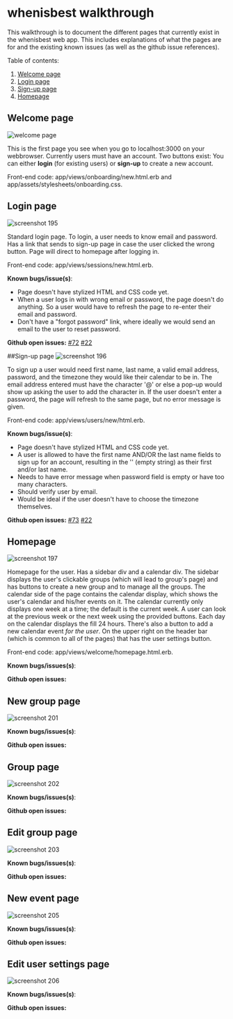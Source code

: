 # whenisbest walkthrough
This walkthrough is to document the different pages that currently exist in the whenisbest web app.
This includes explanations of what the pages are for and the existing known issues (as well as the github issue references). 

Table of contents:

1. [Welcome page](#welcome-page)
1. [Login page](#login-page)
1. [Sign-up page](#sign-up-page)
1. [Homepage](#homepage)

## Welcome page
![welcome page](https://cloud.githubusercontent.com/assets/16448052/23838060/dfd5ca64-0767-11e7-8f8f-95b60c516a86.png)

This is the first page you see when you go to localhost:3000 on your webbrowser. Currently users must have an account. Two buttons exist: You can either **login** (for existing users) or **sign-up** to create a new account.

Front-end code: app/views/onboarding/new.html.erb and app/assets/stylesheets/onboarding.css.

## Login page
![screenshot 195](https://cloud.githubusercontent.com/assets/16448052/23841864/be4165ba-0786-11e7-910e-db27c90b2364.png)

Standard login page. To login, a user needs to know email and password. Has a link that sends to sign-up page in case the user clicked the wrong button. Page will direct to homepage after logging in. 

Front-end code: app/views/sessions/new.html.erb.

**Known bugs/issue(s)**:
* Page doesn't have stylized HTML and CSS code yet.
* When a user logs in with wrong email or password, the page doesn't do anything. So a user would have to refresh the page to re-enter their email and password.
* Don't have a "forgot password" link, where ideally we would send an email to the user to reset password. 

**Github open issues:** [#72](https://github.com/WhenIsBest/whenisbest/issues/72) [#22](https://github.com/WhenIsBest/whenisbest/issues/22)

##Sign-up page
![screenshot 196](https://cloud.githubusercontent.com/assets/16448052/23842794/465c7ff6-078d-11e7-8e2c-5f2ff3237890.png)

To sign up a user would need first name, last name, a valid email address, password, and the timezone they would like their calendar to be in. The email address entered must have the character '@' or else a pop-up would show up asking the user to add the character in. If the user doesn't enter a password, the page will refresh to the same page, but no error message is given.

Front-end code: app/views/users/new/html.erb.

**Known bugs/issue(s)**:
* Page doesn't have stylized HTML and CSS code yet.
* A user is allowed to have the first name AND/OR the last name fields to sign up for an account, resulting in the '' (empty string) as their first and/or last name.
* Needs to have error message when password field is empty or have too many characters.
* Should verify user by email.
* Would be ideal if the user doesn't have to choose the timezone themselves.

**Github open issues:** [#73](https://github.com/WhenIsBest/whenisbest/issues/73) [#22](https://github.com/WhenIsBest/whenisbest/issues/22)

## Homepage
![screenshot 197](https://cloud.githubusercontent.com/assets/16448052/23875164/d1d1b480-080e-11e7-98f4-23b4a87fc206.png)

Homepage for the user. Has a sidebar div and a calendar div. The sidebar displays the user's clickable groups (which will lead to group's page) and has buttons to create a new group and to manage all the groups. The calendar side of the page contains the calendar display, which shows the user's calendar and his/her events on it. The calendar currently only displays one week at a time; the default is the current week. A user can look at the previous week or the next week using the provided buttons. Each day on the calendar displays the fill 24 hours. There's also a button to add a new calendar event *for the user*. On the upper right on the header bar (which is common to all of the pages) that has the user settings button.

Front-end code: app/views/welcome/homepage.html.erb.

**Known bugs/issues(s)**:

**Github open issues:**

## New group page
![screenshot 201](https://cloud.githubusercontent.com/assets/16448052/24425685/0ebf489c-13d3-11e7-8dba-5d45551366cf.png)

**Known bugs/issues(s)**:

**Github open issues:**

## Group page
![screenshot 202](https://cloud.githubusercontent.com/assets/16448052/24425690/12ada82c-13d3-11e7-9d25-71176c456811.png)

**Known bugs/issues(s)**:

**Github open issues:**

## Edit group page
![screenshot 203](https://cloud.githubusercontent.com/assets/16448052/24425695/16cc2078-13d3-11e7-8c39-d2f6854852cc.png)

**Known bugs/issues(s)**:

**Github open issues:**

## New event page
![screenshot 205](https://cloud.githubusercontent.com/assets/16448052/24425779/5fc94d46-13d3-11e7-9e09-49ab9b004768.png)

**Known bugs/issues(s)**:

**Github open issues:**

## Edit user settings page
![screenshot 206](https://cloud.githubusercontent.com/assets/16448052/24425782/62bf2ec6-13d3-11e7-9e39-029d6ec73b3c.png)

**Known bugs/issues(s)**:

**Github open issues:**

